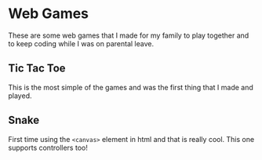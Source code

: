# Web Games 

These are some web games that I made for my family to play together and to keep coding while I was on parental leave.

## Tic Tac Toe

This is the most simple of the games and was the first thing that I made and played.

## Snake

First time using the ```<canvas>``` element in html and that is really cool. This one supports controllers too!
